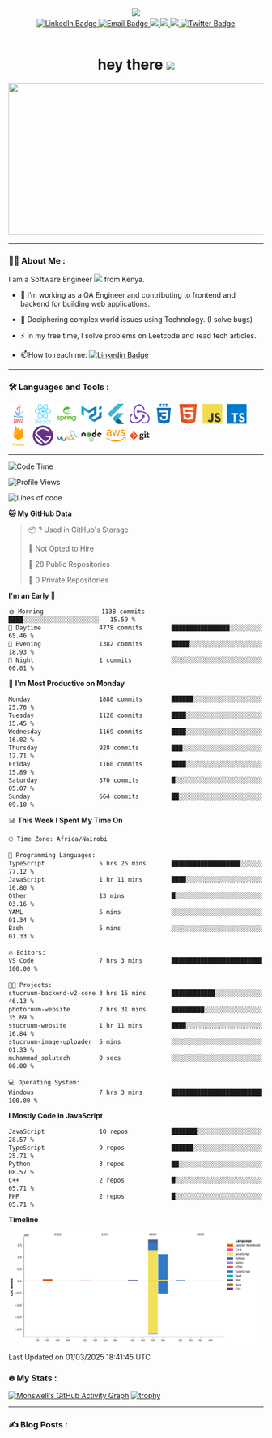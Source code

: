 <div id="header" align="center">
  <img src="https://media.giphy.com/media/M9gbBd9nbDrOTu1Mqx/giphy.gif" width="100"/>
  <div id="badges">
    <a href="https://www.linkedin.com/in/muhammadsaid10">
      <img src="https://img.shields.io/badge/LinkedIn-blue?style=for-the-badge&logo=linkedin&logoColor=white" alt="LinkedIn Badge"/>
    </a>
    <a href="mailto:mohammedabdy10@gmail.com">
      <img src="https://img.shields.io/badge/Email-red?style=for-the-badge&logo=gmail&logoColor=white" alt="Email Badge"/>
    </a>
    <a href="https://linktr.ee/mohswell">
      <img src="https://img.shields.io/badge/linktree-43E55E?style=flat&logo=linktree&logoColor=white"/>
    </a>
    <a href="https://roadmap.sh/u/mohswell">
      <img src="https://img.shields.io/badge/Roadmap-000000?style=flat&logo=roadmap.sh&logoColor=white"/>
    </a>
    <a href="https://www.xda-developers.com/mohslaw/">
      <img src="https://img.shields.io/badge/xda%20developers-EA7100?style=flat&logo=xda-developers&logoColor=white"/>
    </a>
    <a href="https://x.com/mohs8laws">
      <img src="https://img.shields.io/badge/Twitter-blue?style=for-the-badge&logo=twitter&logoColor=white" alt="Twitter Badge"/>
    </a>
  </div>
  <img src="https://komarev.com/ghpvc/?username=mohswell&style=flat-square&color=blue" alt=""/>
  <h1>
    hey there
    <img src="https://media.giphy.com/media/hvRJCLFzcasrR4ia7z/giphy.gif" width="30px"/>
  </h1>
</div>
<div align="center">
  <img src="https://media.giphy.com/media/dWesBcTLavkZuG35MI/giphy.gif" width="600" height="300"/>
</div>

---

### :woman_technologist: About Me :
I am a Software Engineer <img src="https://media.giphy.com/media/WUlplcMpOCEmTGBtBW/giphy.gif" width="30"> from Kenya.
- :telescope: I’m working as a QA Engineer and contributing to frontend and backend for building web applications.

- :seedling: Deciphering complex world issues using Technology. (I solve bugs)

- :zap: In my free time, I solve problems on Leetcode and read tech articles.

- :mailbox:How to reach me: [![Linkedin Badge](https://img.shields.io/badge/-kakbar-blue?style=flat&logo=Linkedin&logoColor=white)](https://www.linkedin.com/in/muhammadsaid10)

---

### :hammer_and_wrench: Languages and Tools :
<div>
  <img src="https://github.com/devicons/devicon/blob/master/icons/java/java-original-wordmark.svg" title="Java" alt="Java" width="40" height="40"/>&nbsp;
  <img src="https://github.com/devicons/devicon/blob/master/icons/react/react-original-wordmark.svg" title="React" alt="React" width="40" height="40"/>&nbsp;
  <img src="https://github.com/devicons/devicon/blob/master/icons/spring/spring-original-wordmark.svg" title="Spring" alt="Spring" width="40" height="40"/>&nbsp;
  <img src="https://github.com/devicons/devicon/blob/master/icons/materialui/materialui-original.svg" title="Material UI" alt="Material UI" width="40" height="40"/>&nbsp;
  <img src="https://github.com/devicons/devicon/blob/master/icons/flutter/flutter-original.svg" title="Flutter" alt="Flutter" width="40" height="40"/>&nbsp;
  <img src="https://github.com/devicons/devicon/blob/master/icons/redux/redux-original.svg" title="Redux" alt="Redux " width="40" height="40"/>&nbsp;
  <img src="https://github.com/devicons/devicon/blob/master/icons/css3/css3-plain-wordmark.svg"  title="CSS3" alt="CSS" width="40" height="40"/>&nbsp;
  <img src="https://github.com/devicons/devicon/blob/master/icons/html5/html5-original.svg" title="HTML5" alt="HTML" width="40" height="40"/>&nbsp;
  <img src="https://github.com/devicons/devicon/blob/master/icons/javascript/javascript-original.svg" title="JavaScript" alt="JavaScript" width="40" height="40"/>&nbsp;
  <img src="https://github.com/devicons/devicon/blob/master/icons/typescript/typescript-original.svg" title="Typescript" alt="Typescript" width="40" height="40"/>&nbsp;
  <img src="https://github.com/devicons/devicon/blob/master/icons/firebase/firebase-plain-wordmark.svg" title="Firebase" alt="Firebase" width="40" height="40"/>&nbsp;
  <img src="https://github.com/devicons/devicon/blob/master/icons/gatsby/gatsby-original.svg" title="Gatsby"  alt="Gatsby" width="40" height="40"/>&nbsp;
  <img src="https://github.com/devicons/devicon/blob/master/icons/mysql/mysql-original-wordmark.svg" title="MySQL"  alt="MySQL" width="40" height="40"/>&nbsp;
  <img src="https://github.com/devicons/devicon/blob/master/icons/nodejs/nodejs-original-wordmark.svg" title="NodeJS" alt="NodeJS" width="40" height="40"/>&nbsp;
  <img src="https://github.com/devicons/devicon/blob/master/icons/amazonwebservices/amazonwebservices-plain-wordmark.svg" title="AWS" alt="AWS" width="40" height="40"/>&nbsp;
  <img src="https://github.com/devicons/devicon/blob/master/icons/git/git-original-wordmark.svg" title="Git" **alt="Git" width="40" height="40"/>
</div>

---
<!--START_SECTION:waka-->
![Code Time](http://img.shields.io/badge/Code%20Time-224%20hrs%2024%20mins-blue)

![Profile Views](http://img.shields.io/badge/Profile%20Views-0-blue)

![Lines of code](https://img.shields.io/badge/From%20Hello%20World%20I%27ve%20Written-3.0%20million%20lines%20of%20code-blue)

**🐱 My GitHub Data** 

> 📦 ? Used in GitHub's Storage 
 > 
> 🚫 Not Opted to Hire
 > 
> 📜 28 Public Repositories 
 > 
> 🔑 0 Private Repositories 
 > 
**I'm an Early 🐤** 

```text
🌞 Morning                1138 commits        ████░░░░░░░░░░░░░░░░░░░░░   15.59 % 
🌆 Daytime                4778 commits        ████████████████░░░░░░░░░   65.46 % 
🌃 Evening                1382 commits        █████░░░░░░░░░░░░░░░░░░░░   18.93 % 
🌙 Night                  1 commits           ░░░░░░░░░░░░░░░░░░░░░░░░░   00.01 % 
```
📅 **I'm Most Productive on Monday** 

```text
Monday                   1880 commits        ██████░░░░░░░░░░░░░░░░░░░   25.76 % 
Tuesday                  1128 commits        ████░░░░░░░░░░░░░░░░░░░░░   15.45 % 
Wednesday                1169 commits        ████░░░░░░░░░░░░░░░░░░░░░   16.02 % 
Thursday                 928 commits         ███░░░░░░░░░░░░░░░░░░░░░░   12.71 % 
Friday                   1160 commits        ████░░░░░░░░░░░░░░░░░░░░░   15.89 % 
Saturday                 370 commits         █░░░░░░░░░░░░░░░░░░░░░░░░   05.07 % 
Sunday                   664 commits         ██░░░░░░░░░░░░░░░░░░░░░░░   09.10 % 
```


📊 **This Week I Spent My Time On** 

```text
🕑︎ Time Zone: Africa/Nairobi

💬 Programming Languages: 
TypeScript               5 hrs 26 mins       ███████████████████░░░░░░   77.12 % 
JavaScript               1 hr 11 mins        ████░░░░░░░░░░░░░░░░░░░░░   16.80 % 
Other                    13 mins             █░░░░░░░░░░░░░░░░░░░░░░░░   03.16 % 
YAML                     5 mins              ░░░░░░░░░░░░░░░░░░░░░░░░░   01.34 % 
Bash                     5 mins              ░░░░░░░░░░░░░░░░░░░░░░░░░   01.33 % 

🔥 Editors: 
VS Code                  7 hrs 3 mins        █████████████████████████   100.00 % 

🐱‍💻 Projects: 
stucruum-backend-v2-core 3 hrs 15 mins       ████████████░░░░░░░░░░░░░   46.13 % 
photoruum-website        2 hrs 31 mins       █████████░░░░░░░░░░░░░░░░   35.69 % 
stucruum-website         1 hr 11 mins        ████░░░░░░░░░░░░░░░░░░░░░   16.84 % 
stucruum-image-uploader  5 mins              ░░░░░░░░░░░░░░░░░░░░░░░░░   01.33 % 
muhammad_solutech        0 secs              ░░░░░░░░░░░░░░░░░░░░░░░░░   00.00 % 

💻 Operating System: 
Windows                  7 hrs 3 mins        █████████████████████████   100.00 % 
```

**I Mostly Code in JavaScript** 

```text
JavaScript               10 repos            ███████░░░░░░░░░░░░░░░░░░   28.57 % 
TypeScript               9 repos             ██████░░░░░░░░░░░░░░░░░░░   25.71 % 
Python                   3 repos             ██░░░░░░░░░░░░░░░░░░░░░░░   08.57 % 
C++                      2 repos             █░░░░░░░░░░░░░░░░░░░░░░░░   05.71 % 
PHP                      2 repos             █░░░░░░░░░░░░░░░░░░░░░░░░   05.71 % 
```



**Timeline**

![Lines of Code chart](https://raw.githubusercontent.com/mohswell/mohswell/main/assets/bar_graph.png)


 Last Updated on 01/03/2025 18:41:45 UTC
<!--END_SECTION:waka-->

### :fire: My Stats :
[![Mohswell's GitHub Activity Graph](https://github-readme-activity-graph.vercel.app/graph?username=mohswell&theme=react-dark&bg_color=000000&color=79fe96&line=79fe96&point=ffffff)](https://github.com/mohswell)
[![trophy](https://github-profile-trophy.vercel.app/?username=mohswell&theme=darkhub)](https://github.com/ryo-ma/github-profile-trophy)

---

### :writing_hand: Blog Posts :
<!-- BLOG-POST-LIST:START -->
